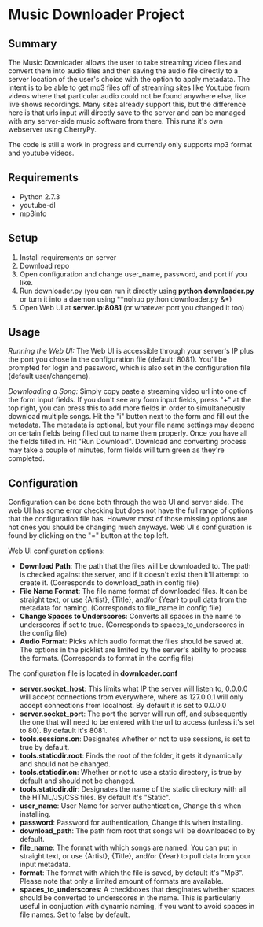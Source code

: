 # Music Downloader Project

## Summary

The Music Downloader allows the user to take streaming video files and convert them into audio files and then saving the audio file directly to a server location of the user's choice with the option to apply metadata.  The intent is to be able to get mp3 files off of streaming sites like Youtube from videos where that particular audio could not be found anywhere else, like live shows recordings.  Many sites already support this, but the difference here is that urls input will directly save to the server and can be managed with any server-side music software from there.  This runs it's own webserver using CherryPy.

The code is still a work in progress and currently only supports mp3 format and youtube videos.

## Requirements

- Python 2.7.3
- youtube-dl
- mp3info

## Setup

1. Install requirements on server
2. Download repo
3. Open configuration and change user_name, password, and port if you like.
4. Run downloader.py (you can run it directly using **python downloader.py** or turn it into a daemon using **nohup python downloader.py &*)
5. Open Web UI at **server.ip:8081** (or whatever port you changed it too)

## Usage

*Running the Web UI:* The Web UI is accessible through your server's IP plus the port you chose in the configuration file (default: 8081).  You'll be prompted for login and password, which is also set in the configuration file (default user/changeme).

*Downloading a Song:* Simply copy paste a streaming video url into one of the form input fields.  If you don't see any form input fields, press "+" at the top right, you can press this to add more fields in order to simultaneously download multiple songs.  Hit the "i" button next to the form and fill out the metadata.  The metadata is optional, but your file name settings may depend on certain fields being filled out to name them properly.  Once you have all the fields filled in.  Hit "Run Download".  Download and converting process may take a couple of minutes, form fields will turn green as they're completed.

## Configuration

Configuration can be done both through the web UI and server side.  The web UI has some error checking but does not have the full range of options that the configuration file has.  However most of those missing options are not ones you should be changing much anyways.  Web UI's configuration is found by clicking on the "=" button at the top left.

Web UI configuration options:

- **Download Path**: The path that the files will be downloaded to.  The path is checked against the server, and if it doesn't exist then it'll attempt to create it. (Corresponds to download_path in config file)
- **File Name Format**: The file name format of downloaded files.  It can be straight text, or use {Artist}, {Title}, and/or {Year} to pull data from the metadata for naming. (Corresponds to file_name in config file)
- **Change Spaces to Underscores**: Converts all spaces in the name to underscores if set to true.  (Corresponds to spaces_to_underscores in the config file)
- **Audio Format**: Picks which audio format the files should be saved at.  The options in the picklist are limited by the server's ability to process the formats.  (Corresponds to format in the config file)

The configuration file is located in **downloader.conf**

- **server.socket_host**: This limits what IP the server will listen to, 0.0.0.0 will accept connections from everywhere, where as 127.0.0.1 will only accept connections from localhost.  By default it is set to 0.0.0.0
- **server.socket_port**: The port the server will run off, and subsequently the one that will need to be entered with the url to access (unless it's set to 80).  By default it's 8081.
- **tools.sessions.on**: Designates whether or not to use sessions, is set to true by default.
- **tools.staticdir.root**: Finds the root of the folder, it gets it dynamically and should not be changed.
- **tools.staticdir.on**: Whether or not to use a static directory, is true by default and should not be changed.
- **tools.staticdir.dir**: Designates the name of the static directory with all the HTML/JS/CSS files.  By default it's "Static".
- **user_name**: User Name for server authentication, Change this when installing.
- **password**: Password for authentication, Change this when installing.
- **download_path**: The path from root that songs will be downloaded to by default.
- **file_name**: The format with which songs are named.  You can put in straight text, or use {Artist}, {Title}, and/or {Year} to pull data from your input metadata.
- **format**: The format with which the file is saved, by default it's "Mp3".  Please note that only a limited amount of formats are available.
- **spaces_to_underscores**: A checkboxes that desginates whether spaces should be converted to underscores in the name.  This is particularly useful in conjuction with dynamic naming, if you want to avoid spaces in file names.  Set to false by default.